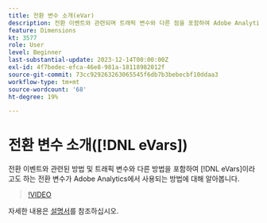 ```yaml
---
title: 전환 변수 소개(eVar)
description: 전환 이벤트와 관련되며 트래픽 변수와 다른 점을 포함하여 Adobe Analytics에서 전환 변수(eVar)가 사용되는 방법에 대해 알아봅니다.
feature: Dimensions
kt: 3577
role: User
level: Beginner
last-substantial-update: 2023-12-14T00:00:00Z
exl-id: 4f7bedec-efca-46e8-981a-18118982012f
source-git-commit: 73cc929263263065545f6db7b3bebecbf10ddaa3
workflow-type: tm+mt
source-wordcount: '68'
ht-degree: 19%

---
```


# 전환 변수 소개([!DNL eVars])

전환 이벤트와 관련된 방법 및 트래픽 변수와 다른 방법을 포함하여 [!DNL eVars]이라고도 하는 전환 변수가 Adobe Analytics에서 사용되는 방법에 대해 알아봅니다.

>[!VIDEO](https://video.tv.adobe.com/v/28759/?quality=12&learn=on)

자세한 내용은 [설명서](https://experienceleague.adobe.com/ko/docs/analytics/components/dimensions/evar.html)를 참조하십시오.
